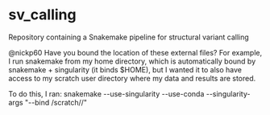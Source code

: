 # sv_calling
Repository containing a Snakemake pipeline for structural variant calling


@nickp60 Have you bound the location of these external files? For example, I run snakemake from my home directory, which is automatically bound by snakemake + singularity (it binds $HOME), but I wanted it to also have access to my scratch user directory where my data and results are stored.

To do this, I ran: snakemake --use-singularity --use-conda --singularity-args "--bind /scratch/<myusername>/"
